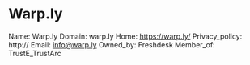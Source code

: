 
# Warp.ly

Name: Warp.ly
Domain: warp.ly
Home: https://warp.ly/
Privacy_policy: http://
Email: info@warp.ly
Owned_by: Freshdesk
Member_of: TrustE_TrustArc
